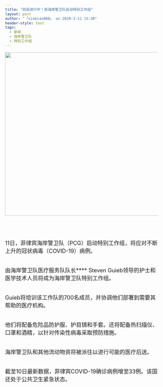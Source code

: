```yaml
---
title: "防疫进行中！菲海岸警卫队启动特别工作组"
layout: post
author: "「xinmiao888」 on 2020-3-11 15:30"
header-style: text
tags:
  - 新闻
  - 海岸警卫队
  - 特别工作组
---
```


<head></head>
<body>
 <ignore_js_op> 
  <img aid="1340823" src="https://bbs.boniu123.cc/data/attachment/forum/202003/11/130953ze66ybsge6zmblyb.jpg" zoomfile="data/attachment/forum/202003/11/130953ze66ybsge6zmblyb.jpg" file="data/attachment/forum/202003/11/130953ze66ybsge6zmblyb.jpg" width="540" inpost="1"> 
  <div class="tip tip_4 aimg_tip" id="aimg_1340823_menu" style="position: absolute; display: none" disautofocus="true"> 
   <div class="xs0"> 
    <p><strong>海警.jpg</strong> <em class="xg1">(32.44 KB, 下载次数: 0)</em></p> 
    <p> <a href="forum.php?mod=attachment&amp;aid=MTM0MDgyM3wwNjgzYjZiNnwxNTgzOTEzNzYxfDB8NTc3OTQ0&amp;nothumb=yes" target="_blank">下载附件</a> &nbsp;<a href="javascript:;" onclick="showWindow(this.id, this.getAttribute('url'), 'get', 0);" id="savephoto_1340823" url="home.php?mod=spacecp&amp;ac=album&amp;op=saveforumphoto&amp;aid=1340823&amp;handlekey=savephoto_1340823">保存到相册</a> </p> 
    <p class="xg1 y"><span title="2020-3-11 13:09">2&nbsp;小时前</span> 上传</p> 
   </div> 
   <div class="tip_horn"></div> 
  </div> 
 </ignore_js_op> 
 <br> 
 <font style="font-size:18px"><br> </font>
 <br> 
 <font style="font-size:18px"><br> </font>
 <br> 
 <font style="font-size:18px">11日，菲律宾海岸警卫队（PCG）启动特别工作组，将应对不断上升的冠状病毒（COVID-19）病例。</font>
 <br> 
 <font style="font-size:18px"><br> </font>
 <br> 
 <font style="font-size:18px">由海岸警卫队医疗服务队队长**** Steven Guieb领导的护士和医学技术人员将成为海岸警卫队特别工作组。</font>
 <br> 
 <font style="font-size:18px"><br> </font>
 <br> 
 <font style="font-size:18px">Guieb将培训该工作队的700名成员，并协调他们部署到需要其帮助的医疗机构。</font>
 <br> 
 <font style="font-size:18px"><br> </font>
 <br> 
 <font style="font-size:18px">他们将配备危险品防护服、护目镜和手套。还将配备热扫描仪、口罩和酒精，以针对传染性病毒采取预防措施。</font>
 <br> 
 <font style="font-size:18px"><br> </font>
 <br> 
 <font style="font-size:18px">海岸警卫队和其他流动物资将被派往以进行可能的医疗后送。</font>
 <br> 
 <font style="font-size:18px"><br> </font>
 <br> 
 <font style="font-size:18px">截至10日最新数据，菲律宾COVID-19确诊病例增至33例。该国还处于公共卫生紧急状态。</font>
 <br> 
 <br>
</body>


